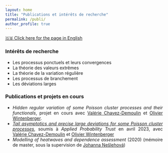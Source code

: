 ```yaml
--- 
layout: home
title: "Publications et intérêts de recherche"
permalink: /publi/
author_profile: true
---
```


[:uk: Click here for the page in English](https://fabienbaeriswyl.fr/publi-en)
<style>body {text-align: justify}</style>

### Intérêts de recherche 

- Les processus ponctuels et leurs convergences 
- La théorie des valeurs extrêmes
- La théorie de la variation régulière 
- Les processus de branchement 
- Les déviations larges 

### Publications et projets en cours

- _Hidden regular variation of some Poisson cluster processes and their functionals_, projet en cours avec [Valérie Chavez-Demoulin](www.unil.ch/unisciences/valeriechavez) et [Olivier Wintenberger](http://wintenberger.fr). 
- [_Tail asymptotics and precise large deviations for some Poisson cluster processes_](https://hal.science/hal-04071286), soumis à _Applied Probability Trust_ en avril 2023, avec [Valérie Chavez-Demoulin](https://hecnet.unil.ch/hec/recherche/fiche?pnom=vchavez&dyn_lang=en) et [Olivier Wintenberger](http://wintenberger.fr)
- _Modelling of heatwaves and dependence assessment_ (2020) (mémoire de master, sous la supervision de [Johanna Nešlehová](https://www.math.mcgill.ca/neslehova/)) 
